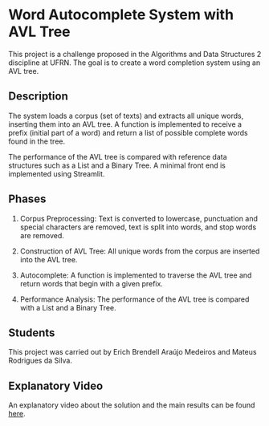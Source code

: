 # Word Autocomplete System with AVL Tree

This project is a challenge proposed in the Algorithms and Data Structures 2 discipline at UFRN. The goal is to create a word completion system using an AVL tree.

## Description

The system loads a corpus (set of texts) and extracts all unique words, inserting them into an AVL tree. A function is implemented to receive a prefix (initial part of a word) and return a list of possible complete words found in the tree.

The performance of the AVL tree is compared with reference data structures such as a List and a Binary Tree. A minimal front end is implemented using Streamlit.

## Phases

1. Corpus Preprocessing: Text is converted to lowercase, punctuation and special characters are removed, text is split into words, and stop words are removed.

2. Construction of AVL Tree: All unique words from the corpus are inserted into the AVL tree.

3. Autocomplete: A function is implemented to traverse the AVL tree and return words that begin with a given prefix.

4. Performance Analysis: The performance of the AVL tree is compared with a List and a Binary Tree.

## Students

This project was carried out by Erich Brendell Araújo Medeiros and Mateus Rodrigues da Silva.

## Explanatory Video

An explanatory video about the solution and the main results can be found [here](video_link).
